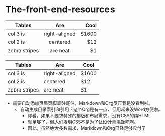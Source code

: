 # The-front-end-resources


| Tables        | Are                        | Cool  |
| ------------- |:--------------------------:| -----:|
| col 3 is      | right-aligned              | $1600 |
| col 2 is      | centered                   |   $12 |
| zebra stripes | are neat                   |    $1 |


| Tables        | Are           | Cool  |
|---------------|---------------|-------|
| col 3 is      | right-aligned | $1600 |
| col 2 is      | centered      |   $12 |
| zebra stripes | are neat      |    $1 |

* 需要自动添加页眉页脚脚注尾注，Markdown和Org反正我是没看到啦。
	* 自动生成目录索引和引用？这个Org是有一点，但用起来没Word方便啦。
		* 你看，如果不要求特殊的排版和布局需求，没有CSS的纯HTML
		* 就足够了，但人们发明CSS不是为了让设计师混饭吃啊。
		* 因此，虽然绝大多数需求，Markdown和Org已经足够应付了